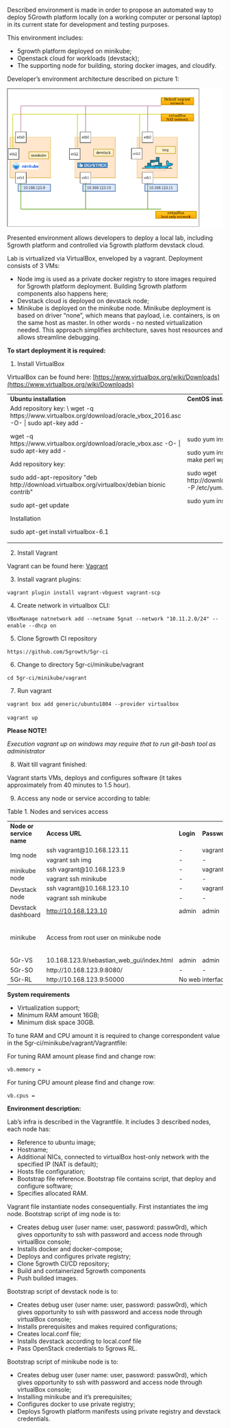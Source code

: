 Described environment is made in order to propose an automated way to deploy 5Growth platform locally (on a working computer or personal laptop) in its current state for development and testing purposes.

This environment  includes:

*   5growth platform deployed on minikube;
*   Openstack cloud for workloads (devstack);
*   The supporting node for building, storing docker images, and cloudify.

Developer’s environment architecture described on picture 1:
<p align="center">
<img src="img/dev%20env.png" />
</p>

Presented environment allows developers to deploy a local lab, including 5growth platform and controlled via 5growth platform devstack cloud.

Lab is virtualized via VirtualBox, enveloped by a vagrant. Deployment consists of 3 VMs:

*   Node img is used as a private docker registry to store images required for 5growth platform deployment. Building 5growth platform components also happens here;
*   Devstack cloud is deployed on devstack node;
*   Minikube is deployed on the minikube node. Minikube deployment is based on driver “none”, which means that payload, i.e. containers, is on the same host as master. In other words - no nested virtualization needed. This approach simplifies architecture, saves host resources and allows streamline debugging.

**To start deployment it is required:**

1. Install VirtualBox

VirtualBox can be found here: [https://www.virtualbox.org/wiki/Downloads](https://www.virtualbox.org/wiki/Downloads)

<table>
  <tr>
   <td><strong>Ubuntu installation</strong>
   </td>
   <td><strong>CentOS installation</strong>
   </td>
   <td><strong>MacOS and windows</strong>
   </td>
  </tr>
  <tr>
   <td>Add repository key: \
wget -q https://www.virtualbox.org/download/oracle_vbox_2016.asc -O- | sudo apt-key add -
<p>
wget -q https://www.virtualbox.org/download/oracle_vbox.asc -O- | sudo apt-key add -
<p>
Add repository key:
<p>
sudo add-apt-repository "deb http://download.virtualbox.org/virtualbox/debian bionic contrib"
<p>
sudo apt-get update
<p>
Installation
<p>
sudo apt-get install virtualbox-6.1
   </td>
   <td>sudo yum install  -y elfutils elfutils-libelf-devel
<p>
sudo yum install -y patch gcc kernel-headers kernel-devel make perl wget
<p>
sudo wget http://download.virtualbox.org/virtualbox/rpm/el/virtualbox.repo -P /etc/yum.repos.d
<p>
sudo yum install VirtualBox-6.1
   </td>
   <td>Use the following link: <a href="https://www.virtualbox.org/wiki/Downloads">https://www.virtualbox.org/wiki/Downloads</a>

<p>
**Please NOTE!**

*For MacOS choose VirtualBox-5.2*
   </td>
  </tr>
</table>

2. Install Vagrant

Vagrant can be found here: [Vagrant](https://www.vagrantup.com/downloads.html)

3. Install vagrant plugins:

```
vagrant plugin install vagrant-vbguest vagrant-scp
```

4. Create network in virtualbox CLI:

```
VBoxManage natnetwork add --netname 5gnat --network "10.11.2.0/24" --enable --dhcp on
```

5. Clone 5growth CI repository

```
https://github.com/5growth/5gr-ci
```

6. Change to directory 5gr-ci/minikube/vagrant

```
cd 5gr-ci/minikube/vagrant

```

7. Run vagrant

```
vagrant box add generic/ubuntu1804 --provider virtualbox

vagrant up

```

**Please NOTE!**

*Execution vagrant up on windows may require that to run git-bash tool as administrator*

8. Wait till vagrant finished:

Vagrant starts VMs, deploys and configures software (it takes approximately from 40 minutes to 1.5 hour).

9. Access any node or service according to table:

Table 1. Nodes and services access

<table>
  <tr>
   <td><strong>Node or service name</strong>
   </td>
   <td><strong>Access URL</strong>
   </td>
   <td><strong>Login </strong>
   </td>
   <td><strong>Password </strong>
   </td>
   <td><strong>Notes </strong>
   </td>
  </tr>
  <tr>
   <td rowspan="2" >Img node
   </td>
   <td>ssh vagrant@10.168.123.11
   </td>
   <td>-
   </td>
   <td>vagrant
   </td>
   <td>
   </td>
  </tr>
  <tr>
   <td>vagrant ssh img
   </td>
   <td>-
   </td>
   <td>-
   </td>
   <td>
   </td>
  </tr>
  <tr>
   <td rowspan="2" >minikube node
   </td>
   <td> ssh vagrant@10.168.123.9
   </td>
   <td>-
   </td>
   <td>vagrant
   </td>
   <td>
   </td>
  </tr>
  <tr>
   <td>vagrant ssh minikube
   </td>
   <td>-
   </td>
   <td>-
   </td>
   <td>
   </td>
  </tr>
  <tr>
   <td rowspan="2" >Devstack node
   </td>
   <td> ssh vagrant@10.168.123.10
   </td>
   <td>-
   </td>
   <td>vagrant
   </td>
   <td>
   </td>
  </tr>
  <tr>
   <td>vagrant ssh minikube
   </td>
   <td>-
   </td>
   <td>-
   </td>
   <td>
   </td>
  </tr>
  <tr>
   <td>Devstack dashboard
   </td>
   <td><a href="http://10.168.123.10">http://10.168.123.10</a>
   </td>
   <td>admin
   </td>
   <td>admin
   </td>
   <td>
   </td>
  </tr>
  <tr>
   <td>minikube
   </td>
   <td>Access from root user on minikube node
   </td>
   <td>
   </td>
   <td>
   </td>
   <td>Manifest is in folder:

<p>
/home/vagrant/scripts/5gr-ci
   </td>
  </tr>
  <tr>
   <td>5Gr-VS
   </td>
   <td>10.168.123.9/sebastian_web_gui/index.html
   </td>
   <td>admin
   </td>
   <td>admin
   </td>
   <td>
   </td>
  </tr>
  <tr>
   <td>5Gr-SO  
   </td>
   <td>http://10.168.123.9:8080/
   </td>
   <td>-
   </td>
   <td>-
   </td>
   <td>Register new user
   </td>
  </tr>
  <tr>
   <td>5Gr-RL
   </td>
   <td>http://10.168.123.9:50000
   </td>
   <td colspan="2" >No web interface
   </td>
   <td>
   </td>
  </tr>
</table>

**System requirements**

*   Virtualization support;
*   Minimum RAM amount 16GB;
*   Minimum disk space 30GB.

To tune RAM and CPU amount it is required to change correspondent value in the 5gr-ci/minikube/vagrant/Vagrantfile:

For tuning RAM amount please find and change row:

```
vb.memory =
```

For tuning CPU amount please find and change row:

```
vb.cpus =
```

**Environment description:**

Lab’s infra is described in the Vagrantfile. It includes  3 described nodes, each node has:

*   Reference to ubuntu image;
*   Hostname;
*   Additional NICs, connected to virtualBox host-only network with the specified IP (NAT is default);
*   Hosts file configuration;
*   Bootstrap file reference. Bootstrap file contains script, that deploy and configure software;
*   Specifies allocated RAM.

Vagrant file instantiate nodes consequentially. First instantiates the img node. Bootstrap script of img node is to:

*   Creates debug user (user name: user, password: passw0rd), which gives opportunity to ssh with password and access node through virtualBox console;
*   Installs docker and docker-compose;
*   Deploys and configures private registry;
*   Clone 5growth CI/CD repository;
*   Build and containerized 5growth components
*   Push builded images.

Bootstrap script of devstack node is to:

*   Creates debug user (user name: user, password: passw0rd), which gives opportunity to ssh with password and access node through virtualBox console;
*   Installs prerequisites and makes required configurations;
*   Creates local.conf file;
*   Installs devstack according to local.conf file
*   Pass OpenStack credentials to 5grows RL.

Bootstrap script of minikube node is to:
*   Creates debug user (user name: user, password: passw0rd), which gives opportunity to ssh with password and access node through virtualBox console;
*   Installing minikube and it’s prerequisites;
*   Configures docker to use private registry;
*   Deploys 5growth platform manifests using private registry and devstack credentials.